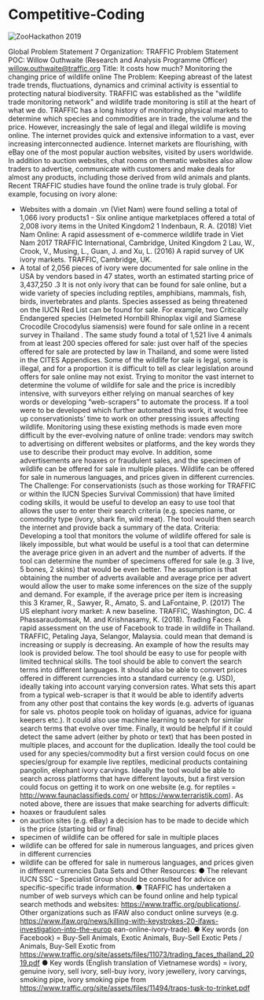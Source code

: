 # Competitive-Coding

![ZooHackathon 2019](https://challengepost-s3-challengepost.netdna-ssl.com/photos/production/challenge_photos/000/863/216/datas/full_width.png)

Global Problem Statement 7
Organization: TRAFFIC
Problem Statement POC: Willow Outhwaite (Research and Analysis Programme Officer)
willow.outhwaite@traffic.org
Title: It costs how much? Monitoring the changing price of wildlife online
The Problem:
Keeping abreast of the latest trade trends, fluctuations, dynamics and criminal activity is
essential to protecting natural biodiversity. TRAFFIC was established as the "wildlife trade
monitoring network" and wildlife trade monitoring is still at the heart of what we do.
TRAFFIC has a long history of monitoring physical markets to determine which species and
commodities are in trade, the volume and the price. However, increasingly the sale of legal and
illegal wildlife is moving online. The internet provides quick and extensive information to a vast,
ever increasing interconnected audience. Internet markets are flourishing, with eBay one of the
most popular auction websites, visited by users worldwide. In addition to auction websites, chat
rooms on thematic websites also allow traders to advertise, communicate with customers and
make deals for almost any products, including those derived from wild animals and plants.
Recent TRAFFIC studies have found the online trade is truly global. For example, focusing on
ivory alone:
- Websites with a domain .vn (Viet Nam) were found selling a total of 1,066 ivory
products1 - Six online antique marketplaces offered a total of 2,008 ivory items in the United
Kingdom2 1 Indenbaun, R. A. (2018) Viet Nam Online: A rapid assessment of e-commerce wildlife trade in Viet Nam 2017 TRAFFIC International, Cambridge, United Kingdom 2 Lau, W., Crook, V., Musing, L., Guan, J. and Xu, L. (2016) A rapid survey of UK ivory markets. TRAFFIC, Cambridge, UK.
- A total of 2,056 pieces of ivory were documented for sale online in the USA by vendors
based in 47 states, worth an estimated starting price of 3,437,250 .3
It is not only ivory that can be found for sale online, but a wide variety of species including
reptiles, amphibians, mammals, fish, birds, invertebrates and plants. Species assessed as being
threatened on the IUCN Red List can be found for sale. For example, two Critically Endangered
species (Helmeted Hornbill Rhinoplax vigil and Siamese Crocodile Crocodylus siamensis) were
found for sale online in a recent survey in Thailand . The same study found a total of 1,521 live 4
animals from at least 200 species offered for sale: just over half of the species offered for sale are
protected by law in Thailand, and some were listed in the CITES Appendices. Some of the
wildlife for sale is legal, some is illegal, and for a proportion it is difficult to tell as clear
legislation around offers for sale online may not exist.
Trying to monitor the vast internet to determine the volume of wildlife for sale and the price is
incredibly intensive, with surveyors either relying on manual searches of key words or
developing “web-scrapers” to automate the process. If a tool were to be developed which further
automated this work, it would free up conservationists’ time to work on other pressing issues
affecting wildlife. Monitoring using these existing methods is made even more difficult by the
ever-evolving nature of online trade: vendors may switch to advertising on different websites or
platforms, and the key words they use to describe their product may evolve. In addition, some
advertisements are hoaxes or fraudulent sales, and the specimen of wildlife can be offered for
sale in multiple places. Wildlife can be offered for sale in numerous languages, and prices given
in different currencies.
The Challenge:
For conservationists (such as those working for TRAFFIC or within the IUCN Species Survival
Commission) that have limited coding skills, it would be useful to develop an easy to use tool
that allows the user to enter their search criteria (e.g. species name, or commodity type (ivory,
shark fin, wild meat). The tool would then search the internet and provide back a summary of the
data.
Criteria:
Developing a tool that monitors the volume of wildlife offered for sale is likely impossible, but
what would be useful is a tool that can determine the average price given in an advert and the
number of adverts. If the tool can determine the number of specimens offered for sale (e.g. 3
live, 5 bones, 2 skins) that would be even better. The assumption is that obtaining the number of
adverts available and average price per advert would allow the user to make some inferences on
the size of the supply and demand. For example, if the average price per item is increasing this
3 Kramer, R., Sawyer, R., Amato, S. and LaFontaine, P. (2017) The US elephant ivory market: A new baseline. TRAFFIC, Washington, DC. 4 Phassaraudomsak, M. and Krishnasamy, K. (2018). Trading Faces: A rapid assessment on the use of Facebook to trade in wildlife in Thailand. TRAFFIC, Petaling Jaya, Selangor, Malaysia.
could mean that demand is increasing or supply is decreasing. An example of how the results
may look is provided below.
The tool should be easy to use for people with limited technical skills.
The tool should be able to convert the search terms into different languages. It should also be
able to convert prices offered in different currencies into a standard currency (e.g. USD), ideally
taking into account varying conversion rates.
What sets this apart from a typical web-scraper is that it would be able to identify adverts from
any other post that contains the key words (e.g. adverts of iguanas for sale vs. photos people took
on holiday of iguanas, advice for iguana keepers etc.). It could also use machine learning to
search for similar search terms that evolve over time. Finally, it would be helpful if it could
detect the same advert (either by photo or text) that has been posted in multiple places, and
account for the duplication.
Ideally the tool could be used for any species/commodity but a first version could focus on one
species/group for example live reptiles, medicinal products containing pangolin, elephant ivory
carvings.
Ideally the tool would be able to search across platforms that have different layouts, but a first
version could focus on getting it to work on one website (e.g. for reptiles =
http://www.faunaclassifieds.com/ or https://www.terraristik.com).
As noted above, there are issues that make searching for adverts difficult:
- hoaxes or fraudulent sales
- on auction sites (e.g. eBay) a decision has to be made to decide which is the price
(starting bid or final)
- specimen of wildlife can be offered for sale in multiple places
- wildlife can be offered for sale in numerous languages, and prices given in different
currencies
- wildlife can be offered for sale in numerous languages, and prices given in different
currencies
Data Sets and Other Resources:
● The relevant IUCN SSC – Specialist Group should be consulted for advice on
specific-specific trade information.
● TRAFFIC has undertaken a number of web surveys which can be found online and help
typical search methods and websites: https://www.traffic.org/publications/. Other
organizations such as IFAW also conduct online surveys (e.g.
https://www.ifaw.org/news/killing-with-keystrokes-20-ifaws-investigation-into-the-europ
ean-online-ivory-trade).
● Key words (on Facebook) = Buy-Sell Animals, Exotic Animals, Buy-Sell Exotic Pets /
Animals, Buy-Sell Exotic from
https://www.traffic.org/site/assets/files/11073/trading_faces_thailand_2019.pdf
● Key words (English translation of Vietnamese words) = ivory, genuine ivory, sell ivory,
sell-buy ivory, ivory jewellery, ivory carvings, smoking pipe, ivory smoking pipe from
https://www.traffic.org/site/assets/files/11494/traps-tusk-to-trinket.pdf
